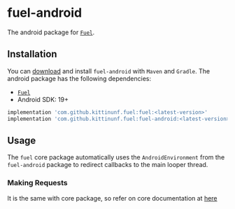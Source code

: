 # fuel-android
The android package for [`Fuel`](../README.md).

## Installation

You can [download](https://bintray.com/kittinunf/maven/Fuel-Android/_latestVersion) and install `fuel-android` with `Maven` and `Gradle`. The android package has the following dependencies:
* [`Fuel`](../fuel/README.md)
* Android SDK: 19+


```groovy
implementation 'com.github.kittinunf.fuel:fuel:<latest-version>'
implementation 'com.github.kittinunf.fuel:fuel-android:<latest-version>'
```

## Usage

The `fuel` core package automatically uses the `AndroidEnvironment` from the `fuel-android` package to redirect callbacks to the main looper thread.

### Making Requests

It is the same with core package, so refer on core documentation at [here](../fuel/README.md)
